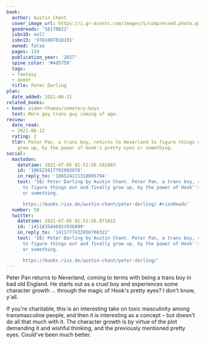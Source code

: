```yaml
---
book:
  author: Austin Chant
  cover_image_url: https://i.gr-assets.com/images/S/compressed.photo.goodreads.com/books/1622075232l/58170822._SY475_.jpg
  goodreads: '58170822'
  isbn10: null
  isbn13: '9781087818191'
  owned: false
  pages: 159
  publication_year: '2017'
  spine_color: '#4d5759'
  tags:
  - fantasy
  - queer
  title: Peter Darling
plan:
  date_added: 2021-06-21
related_books:
- book: aiden-thomas/cemetery-boys
  text: More gay trans guy coming of age.
review:
  date_read:
  - 2021-06-12
  rating: 2
  tldr: Peter Pan, a trans boy, returns to Neverland to figure things out and finally
    grow up, by the power of Hook's pretty eyes or something.
social:
  mastodon:
    datetime: 2021-07-05 01:52:56.582803
    id: '106525017792992978'
    in_reply_to: '106524111318065794'
    text: '58/ Peter Darling by Austin Chant. Peter Pan, a trans boy, returns to Neverland
      to figure things out and finally grow up, by the power of Hook''s pretty eyes
      or something.

      https://books.rixx.de/austin-chant/peter-darling/ #rixxReads'
  number: 58
  twitter:
    datetime: 2021-07-05 01:52:56.071812
    id: '1411835446921936899'
    in_reply_to: '1411777432856760322'
    text: '58/ Peter Darling by Austin Chant. Peter Pan, a trans boy, returns to Neverland
      to figure things out and finally grow up, by the power of Hook''s pretty eyes
      or something.

      https://books.rixx.de/austin-chant/peter-darling/'
---
```


Peter Pan returns to Neverland, coming to terms with being a trans boy in bad old England. He starts out as a cruel boy
and experiences some character growth … through the magic of Hook's pretty eyes? I don't know, y'all.

If you're charitable, this is an interesting take on toxic masculinity among transmasculine people, and then it is
interesting as a concept – but doesn't do all that much with it. The character growth is by virtue of the plot demanding
it and wishful thinking, and the previously mentioned pretty eyes. Could've been much better.
